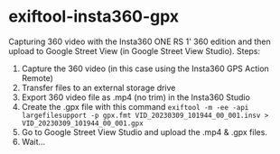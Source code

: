 # exiftool-insta360-gpx

Capturing 360 video with the Insta360 ONE RS 1' 360 edition and then upload to Google Street View (in Google Street View Studio). Steps:

1) Capture the 360 video (in this case using the Insta360 GPS Action Remote)
2) Transfer files to an external storage drive
3) Export 360 video file as .mp4 (no trim) in the Insta360 Studio
4) Create the .gpx file with this command `exiftool -m -ee -api largefilesupport -p gpx.fmt VID_20230309_101944_00_001.insv > VID_20230309_101944_00_001.gpx`
5) Go to Google Street View Studio and upload the .mp4 & .gpx files.
6) Wait...

